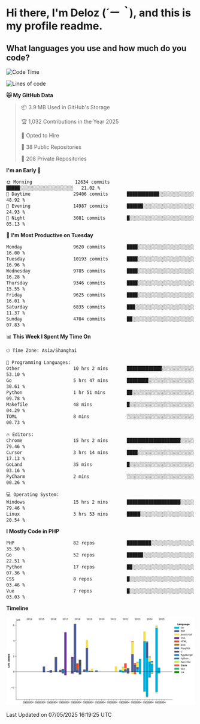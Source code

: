 # **Hi there, I'm Deloz (*´ー｀*), and this is my profile readme.**

## **What languages you use and how much do you code?**

<!--START_SECTION:waka-->
![Code Time](http://img.shields.io/badge/Code%20Time-6%2C282%20hrs%2016%20mins-blue)

![Lines of code](https://img.shields.io/badge/From%20Hello%20World%20I%27ve%20Written-54.2%20million%20lines%20of%20code-blue)

**🐱 My GitHub Data** 

> 📦 3.9 MB Used in GitHub's Storage 
 > 
> 🏆 1,032 Contributions in the Year 2025
 > 
> 💼 Opted to Hire
 > 
> 📜 38 Public Repositories 
 > 
> 🔑 208 Private Repositories 
 > 
**I'm an Early 🐤** 

```text
🌞 Morning                12634 commits       █████░░░░░░░░░░░░░░░░░░░░   21.02 % 
🌆 Daytime                29406 commits       ████████████░░░░░░░░░░░░░   48.92 % 
🌃 Evening                14987 commits       ██████░░░░░░░░░░░░░░░░░░░   24.93 % 
🌙 Night                  3081 commits        █░░░░░░░░░░░░░░░░░░░░░░░░   05.13 % 
```
📅 **I'm Most Productive on Tuesday** 

```text
Monday                   9620 commits        ████░░░░░░░░░░░░░░░░░░░░░   16.00 % 
Tuesday                  10193 commits       ████░░░░░░░░░░░░░░░░░░░░░   16.96 % 
Wednesday                9785 commits        ████░░░░░░░░░░░░░░░░░░░░░   16.28 % 
Thursday                 9346 commits        ████░░░░░░░░░░░░░░░░░░░░░   15.55 % 
Friday                   9625 commits        ████░░░░░░░░░░░░░░░░░░░░░   16.01 % 
Saturday                 6835 commits        ███░░░░░░░░░░░░░░░░░░░░░░   11.37 % 
Sunday                   4704 commits        ██░░░░░░░░░░░░░░░░░░░░░░░   07.83 % 
```


📊 **This Week I Spent My Time On** 

```text
🕑︎ Time Zone: Asia/Shanghai

💬 Programming Languages: 
Other                    10 hrs 2 mins       █████████████░░░░░░░░░░░░   53.10 % 
Go                       5 hrs 47 mins       ████████░░░░░░░░░░░░░░░░░   30.61 % 
Python                   1 hr 51 mins        ██░░░░░░░░░░░░░░░░░░░░░░░   09.78 % 
Makefile                 48 mins             █░░░░░░░░░░░░░░░░░░░░░░░░   04.29 % 
TOML                     8 mins              ░░░░░░░░░░░░░░░░░░░░░░░░░   00.73 % 

🔥 Editors: 
Chrome                   15 hrs 2 mins       ████████████████████░░░░░   79.46 % 
Cursor                   3 hrs 14 mins       ████░░░░░░░░░░░░░░░░░░░░░   17.13 % 
GoLand                   35 mins             █░░░░░░░░░░░░░░░░░░░░░░░░   03.16 % 
PyCharm                  2 mins              ░░░░░░░░░░░░░░░░░░░░░░░░░   00.26 % 

💻 Operating System: 
Windows                  15 hrs 2 mins       ████████████████████░░░░░   79.46 % 
Linux                    3 hrs 53 mins       █████░░░░░░░░░░░░░░░░░░░░   20.54 % 
```

**I Mostly Code in PHP** 

```text
PHP                      82 repos            █████████░░░░░░░░░░░░░░░░   35.50 % 
Go                       52 repos            ██████░░░░░░░░░░░░░░░░░░░   22.51 % 
Python                   17 repos            ██░░░░░░░░░░░░░░░░░░░░░░░   07.36 % 
CSS                      8 repos             █░░░░░░░░░░░░░░░░░░░░░░░░   03.46 % 
Vue                      7 repos             █░░░░░░░░░░░░░░░░░░░░░░░░   03.03 % 
```



**Timeline**

![Lines of Code chart](https://raw.githubusercontent.com/deloz/deloz/main/assets/bar_graph.png)


 Last Updated on 07/05/2025 16:19:25 UTC
<!--END_SECTION:waka-->
